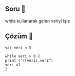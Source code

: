 ## Soru 📖
while kullanarak gelen veriyi işle

## Çözüm 🔨

```
var veri = 5

while veri > 0 {
print ("\(veri).veri")
veri-=1
}

```
